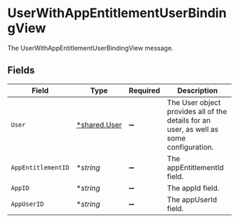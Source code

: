 # UserWithAppEntitlementUserBindingView

The UserWithAppEntitlementUserBindingView message.


## Fields

| Field                                                                                   | Type                                                                                    | Required                                                                                | Description                                                                             |
| --------------------------------------------------------------------------------------- | --------------------------------------------------------------------------------------- | --------------------------------------------------------------------------------------- | --------------------------------------------------------------------------------------- |
| `User`                                                                                  | [*shared.User](../../../pkg/models/shared/user.md)                                      | :heavy_minus_sign:                                                                      | The User object provides all of the details for an user, as well as some configuration. |
| `AppEntitlementID`                                                                      | **string*                                                                               | :heavy_minus_sign:                                                                      | The appEntitlementId field.                                                             |
| `AppID`                                                                                 | **string*                                                                               | :heavy_minus_sign:                                                                      | The appId field.                                                                        |
| `AppUserID`                                                                             | **string*                                                                               | :heavy_minus_sign:                                                                      | The appUserId field.                                                                    |
